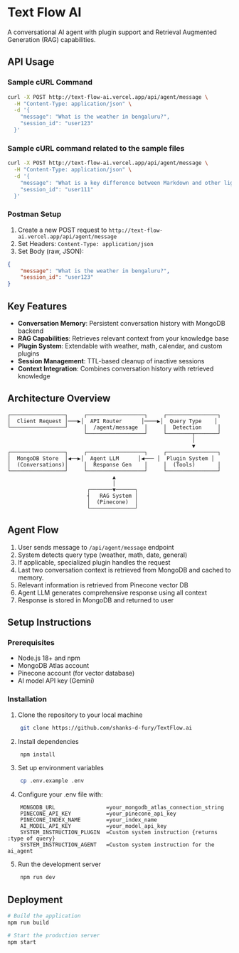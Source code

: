# Text Flow AI

A conversational AI agent with plugin support and Retrieval Augmented Generation (RAG) capabilities.

## API Usage

### Sample cURL Command

```bash
curl -X POST http://text-flow-ai.vercel.app/api/agent/message \
  -H "Content-Type: application/json" \
  -d '{
    "message": "What is the weather in bengaluru?",
    "session_id": "user123"
  }'
```

### Sample cURL command related to the sample files

```bash
curl -X POST http://text-flow-ai.vercel.app/api/agent/message \
  -H "Content-Type: application/json" \
  -d '{
    "message": "What is a key difference between Markdown and other lightweight markup languages?",
    "session_id": "user111"
  }'
```

### Postman Setup

1. Create a new POST request to `http://text-flow-ai.vercel.app/api/agent/message`
2. Set Headers: `Content-Type: application/json`
3. Set Body (raw, JSON):

```json
{
	"message": "What is the weather in bengaluru?",
	"session_id": "user123"
}
```

## Key Features

- **Conversation Memory**: Persistent conversation history with MongoDB backend
- **RAG Capabilities**: Retrieves relevant context from your knowledge base
- **Plugin System**: Extendable with weather, math, calendar, and custom plugins
- **Session Management**: TTL-based cleanup of inactive sessions
- **Context Integration**: Combines conversation history with retrieved knowledge

## Architecture Overview

```
┌─────────────────┐     ┌──────────────────┐     ┌────────────────┐
│  Client Request │───▶│  API Router      │────▶│  Query Type    │
└─────────────────┘     │  /agent/message  │     │  Detection     │
                        └──────────────────┘     └────────┬───────┘
                                                          │
                                                          ▼
┌─────────────────┐     ┌──────────────────┐     ┌────────────────┐
│  MongoDB Store  │◀──▶│  Agent LLM      │◀─── │  Plugin System │
│  (Conversations)│     │  Response Gen    │     │  (Tools)       │
└─────────────────┘     └──────────────────┘     └────────────────┘
                                 ▲
                                 │
                         ┌───────▼──────┐
                         ┤   RAG System │
                         │  (Pinecone)  │
                         └──────────────┘
```

## Agent Flow

1. User sends message to `/api/agent/message` endpoint
2. System detects query type (weather, math, date, general)
3. If applicable, specialized plugin handles the request
4. Last two conversation context is retrieved from MongoDB and cached to memory.
5. Relevant information is retrieved from Pinecone vector DB
6. Agent LLM generates comprehensive response using all context
7. Response is stored in MongoDB and returned to user

## Setup Instructions

### Prerequisites

- Node.js 18+ and npm
- MongoDB Atlas account
- Pinecone account (for vector database)
- AI model API key (Gemini)

### Installation

1. Clone the repository to your local machine

```bash
    git clone https://github.com/shanks-d-fury/TextFlow.ai
```

2. Install dependencies

```bash
    npm install
```

3. Set up environment variables

```bash
    cp .env.example .env
```

4. Configure your .env file with:

```
    MONGODB_URL                =your_mongodb_atlas_connection_string
    PINECONE_API_KEY           =your_pinecone_api_key
    PINECONE_INDEX_NAME        =your_index_name
    AI_MODEL_API_KEY           =your_model_api_key
    SYSTEM_INSTRUCTION_PLUGIN  =Custom system instruction {returns :type of query}
    SYSTEM_INSTRUCTION_AGENT   =Custom system instruction for the ai_agent
```

5. Run the development server

```bash
    npm run dev
```

## Deployment

```bash
# Build the application
npm run build

# Start the production server
npm start
```
